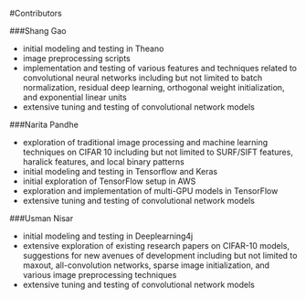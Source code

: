#Contributors

###Shang Gao
 - initial modeling and testing in Theano
 - image preprocessing scripts
 - implementation and testing of various features and techniques related to convolutional neural networks including but
 not limited to batch normalization, residual deep learning, orthogonal weight initialization, and exponential linear units
 - extensive tuning and testing of convolutional network models
 
###Narita Pandhe
 - exploration of traditional image processing and machine learning techniques on CIFAR 10 including but not limited to SURF/SIFT
 features, haralick features, and local binary patterns
 - initial modeling and testing in Tensorflow and Keras
 - initial exploration of TensorFlow setup in AWS
 - exploration and implementation of multi-GPU models in TensorFlow
 - extensive tuning and testing of convolutional network models

###Usman Nisar
 - initial modeling and testing in Deeplearning4j
 - extensive exploration of existing research papers on CIFAR-10 models, suggestions for new avenues of development including
 but not limited to maxout, all-convolution networks, sparse image initialization, and various image preprocessing techniques
 - extensive tuning and testing of convolutional network models